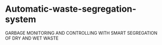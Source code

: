 # Automatic-waste-segregation-system
GARBAGE MONITORING AND CONTROLLING WITH SMART SEGREGATION OF DRY AND WET WASTE
